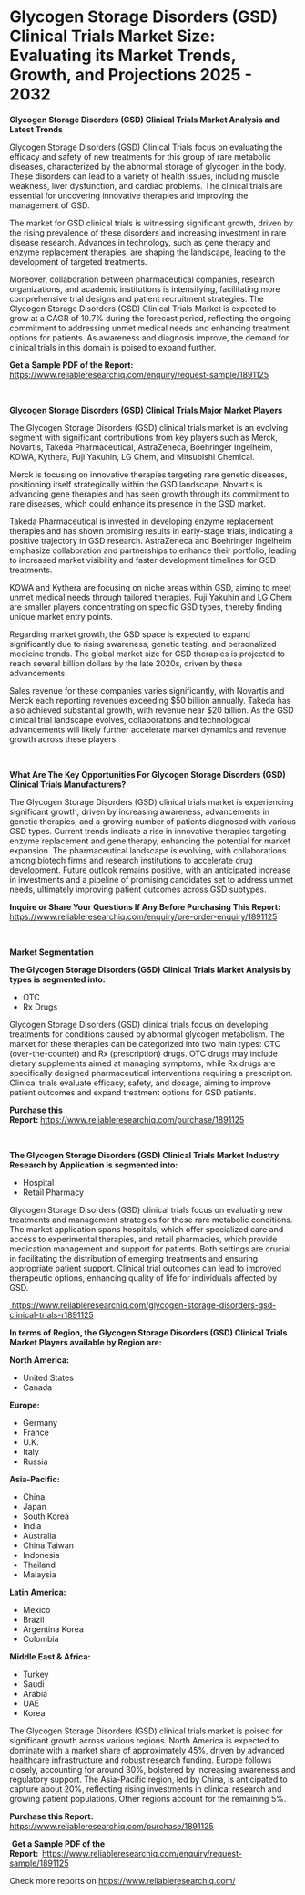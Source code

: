 <p><h1>Glycogen Storage Disorders (GSD) Clinical Trials Market Size: Evaluating its Market Trends, Growth, and Projections 2025 - 2032</h1></p><p><strong>Glycogen Storage Disorders (GSD) Clinical Trials Market Analysis and Latest Trends</strong></p>
<p><p>Glycogen Storage Disorders (GSD) Clinical Trials focus on evaluating the efficacy and safety of new treatments for this group of rare metabolic diseases, characterized by the abnormal storage of glycogen in the body. These disorders can lead to a variety of health issues, including muscle weakness, liver dysfunction, and cardiac problems. The clinical trials are essential for uncovering innovative therapies and improving the management of GSD.</p><p>The market for GSD clinical trials is witnessing significant growth, driven by the rising prevalence of these disorders and increasing investment in rare disease research. Advances in technology, such as gene therapy and enzyme replacement therapies, are shaping the landscape, leading to the development of targeted treatments. </p><p>Moreover, collaboration between pharmaceutical companies, research organizations, and academic institutions is intensifying, facilitating more comprehensive trial designs and patient recruitment strategies. The Glycogen Storage Disorders (GSD) Clinical Trials Market is expected to grow at a CAGR of 10.7% during the forecast period, reflecting the ongoing commitment to addressing unmet medical needs and enhancing treatment options for patients. As awareness and diagnosis improve, the demand for clinical trials in this domain is poised to expand further.</p></p>
<p><strong>Get a Sample PDF of the Report:&nbsp;</strong> <a href="https://www.reliableresearchiq.com/enquiry/request-sample/1891125?utm_campaign=104&utm_medium=2&utm_source=Github&utm_content=ia&utm_term=14012025&utm_id=glycogen-storage-disorders-gsd-clinical-trials">https://www.reliableresearchiq.com/enquiry/request-sample/1891125</a></p>
<p>&nbsp;</p>
<p><strong>Glycogen Storage Disorders (GSD) Clinical Trials Major Market Players</strong></p>
<p><p>The Glycogen Storage Disorders (GSD) clinical trials market is an evolving segment with significant contributions from key players such as Merck, Novartis, Takeda Pharmaceutical, AstraZeneca, Boehringer Ingelheim, KOWA, Kythera, Fuji Yakuhin, LG Chem, and Mitsubishi Chemical. </p><p>Merck is focusing on innovative therapies targeting rare genetic diseases, positioning itself strategically within the GSD landscape. Novartis is advancing gene therapies and has seen growth through its commitment to rare diseases, which could enhance its presence in the GSD market.</p><p>Takeda Pharmaceutical is invested in developing enzyme replacement therapies and has shown promising results in early-stage trials, indicating a positive trajectory in GSD research. AstraZeneca and Boehringer Ingelheim emphasize collaboration and partnerships to enhance their portfolio, leading to increased market visibility and faster development timelines for GSD treatments.</p><p>KOWA and Kythera are focusing on niche areas within GSD, aiming to meet unmet medical needs through tailored therapies. Fuji Yakuhin and LG Chem are smaller players concentrating on specific GSD types, thereby finding unique market entry points.</p><p>Regarding market growth, the GSD space is expected to expand significantly due to rising awareness, genetic testing, and personalized medicine trends. The global market size for GSD therapies is projected to reach several billion dollars by the late 2020s, driven by these advancements.</p><p>Sales revenue for these companies varies significantly, with Novartis and Merck each reporting revenues exceeding $50 billion annually. Takeda has also achieved substantial growth, with revenue near $20 billion. As the GSD clinical trial landscape evolves, collaborations and technological advancements will likely further accelerate market dynamics and revenue growth across these players.</p></p>
<p>&nbsp;</p>
<p><strong>What Are The Key Opportunities For Glycogen Storage Disorders (GSD) Clinical Trials Manufacturers?</strong></p>
<p><p>The Glycogen Storage Disorders (GSD) clinical trials market is experiencing significant growth, driven by increasing awareness, advancements in genetic therapies, and a growing number of patients diagnosed with various GSD types. Current trends indicate a rise in innovative therapies targeting enzyme replacement and gene therapy, enhancing the potential for market expansion. The pharmaceutical landscape is evolving, with collaborations among biotech firms and research institutions to accelerate drug development. Future outlook remains positive, with an anticipated increase in investments and a pipeline of promising candidates set to address unmet needs, ultimately improving patient outcomes across GSD subtypes.</p></p>
<p><strong>Inquire or Share Your Questions If Any Before Purchasing This Report:</strong> <a href="https://www.reliableresearchiq.com/enquiry/pre-order-enquiry/1891125?utm_campaign=104&utm_medium=2&utm_source=Github&utm_content=ia&utm_term=14012025&utm_id=glycogen-storage-disorders-gsd-clinical-trials">https://www.reliableresearchiq.com/enquiry/pre-order-enquiry/1891125</a></p>
<p>&nbsp;</p>
<p><strong>Market Segmentation</strong></p>
<p><strong>The Glycogen Storage Disorders (GSD) Clinical Trials Market Analysis by types is segmented into:</strong></p>
<p><ul><li>OTC</li><li>Rx Drugs</li></ul></p>
<p><p>Glycogen Storage Disorders (GSD) clinical trials focus on developing treatments for conditions caused by abnormal glycogen metabolism. The market for these therapies can be categorized into two main types: OTC (over-the-counter) and Rx (prescription) drugs. OTC drugs may include dietary supplements aimed at managing symptoms, while Rx drugs are specifically designed pharmaceutical interventions requiring a prescription. Clinical trials evaluate efficacy, safety, and dosage, aiming to improve patient outcomes and expand treatment options for GSD patients.</p></p>
<p><strong>Purchase this Report:&nbsp;</strong><a href="https://www.reliableresearchiq.com/purchase/1891125?utm_campaign=104&utm_medium=2&utm_source=Github&utm_content=ia&utm_term=14012025&utm_id=glycogen-storage-disorders-gsd-clinical-trials">https://www.reliableresearchiq.com/purchase/1891125</a></p>
<p>&nbsp;</p>
<p><strong>The Glycogen Storage Disorders (GSD) Clinical Trials Market Industry Research by Application is segmented into:</strong></p>
<p><ul><li>Hospital</li><li>Retail Pharmacy</li></ul></p>
<p><p>Glycogen Storage Disorders (GSD) clinical trials focus on evaluating new treatments and management strategies for these rare metabolic conditions. The market application spans hospitals, which offer specialized care and access to experimental therapies, and retail pharmacies, which provide medication management and support for patients. Both settings are crucial in facilitating the distribution of emerging treatments and ensuring appropriate patient support. Clinical trial outcomes can lead to improved therapeutic options, enhancing quality of life for individuals affected by GSD.</p></p>
<p><a href="https://www.reliableresearchiq.com/glycogen-storage-disorders-gsd-clinical-trials-r1891125?utm_campaign=104&utm_medium=2&utm_source=Github&utm_content=ia&utm_term=14012025&utm_id=glycogen-storage-disorders-gsd-clinical-trials">&nbsp;https://www.reliableresearchiq.com/glycogen-storage-disorders-gsd-clinical-trials-r1891125</a></p>
<p><strong>In terms of Region, the Glycogen Storage Disorders (GSD) Clinical Trials Market Players available by Region are:</strong></p>
<p>
    <p> <strong> North America: </strong>
        <ul>
            <li>United States</li>
            <li>Canada</li>
        </ul>
        </p> 
    <p> <strong> Europe: </strong>
        <ul>
            <li>Germany</li>
            <li>France</li>
            <li>U.K.</li>
            <li>Italy</li>
            <li>Russia</li>
        </ul>
        </p> 
    <p> <strong> Asia-Pacific: </strong>
        <ul>
            <li>China</li>
            <li>Japan</li>
            <li>South Korea</li>
            <li>India</li>
            <li>Australia</li>
            <li>China Taiwan</li>
            <li>Indonesia</li>
            <li>Thailand</li>
            <li>Malaysia</li>
        </ul>
        </p> 
    <p> <strong> Latin America: </strong>
        <ul>
            <li>Mexico</li>
            <li>Brazil</li>
            <li>Argentina Korea</li>
            <li>Colombia</li>
        </ul>
        </p> 
    <p> <strong> Middle East & Africa: </strong>
        <ul>
            <li>Turkey</li>
            <li>Saudi</li>
            <li>Arabia</li>
            <li>UAE</li>
            <li>Korea</li>
        </ul>
    </p>
    </p>
<p><p>The Glycogen Storage Disorders (GSD) clinical trials market is poised for significant growth across various regions. North America is expected to dominate with a market share of approximately 45%, driven by advanced healthcare infrastructure and robust research funding. Europe follows closely, accounting for around 30%, bolstered by increasing awareness and regulatory support. The Asia-Pacific region, led by China, is anticipated to capture about 20%, reflecting rising investments in clinical research and growing patient populations. Other regions account for the remaining 5%.</p></p>
<p><strong>Purchase this Report: </strong><a href="https://www.reliableresearchiq.com/purchase/1891125?utm_campaign=104&utm_medium=2&utm_source=Github&utm_content=ia&utm_term=14012025&utm_id=glycogen-storage-disorders-gsd-clinical-trials">https://www.reliableresearchiq.com/purchase/1891125</a></p>
<p>&nbsp;<strong>Get a Sample PDF of the Report:&nbsp;&nbsp;</strong><a href="https://www.reliableresearchiq.com/enquiry/request-sample/1891125?utm_campaign=104&utm_medium=2&utm_source=Github&utm_content=ia&utm_term=14012025&utm_id=glycogen-storage-disorders-gsd-clinical-trials">https://www.reliableresearchiq.com/enquiry/request-sample/1891125</a></p>
<p><strong></strong></p>
<p>Check more reports on <a href="https://www.reliableresearchiq.com/?utm_campaign=104&utm_medium=2&utm_source=Github&utm_content=ia&utm_term=14012025&utm_id=glycogen-storage-disorders-gsd-clinical-trials">https://www.reliableresearchiq.com/</a></p>